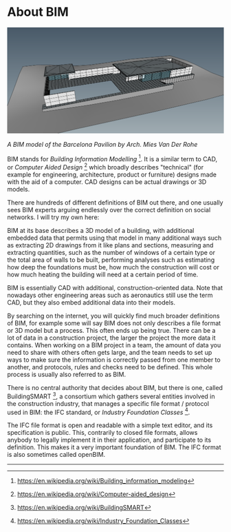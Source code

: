 # About BIM

![BIM model of the Barcelona Pavillion, by architect Mies Van Der Rohe](images/BIM%20model%20of%20the%20Barcelona%20Pavillion.png)

*A BIM model of the Barcelona Pavilion by Arch. Mies Van Der Rohe*



BIM stands for *Building Information Modelling* [^1]. It is a similar term to CAD, or *Computer Aided Design* [^2] which broadly describes "technical" (for example for engineering, architecture, product or furniture) designs made with the aid of a computer. CAD designs can be actual drawings or 3D models.

There are hundreds of different definitions of BIM out there, and one usually sees BIM experts arguing endlessly over the correct definition on social networks. I will try my own here:

BIM at its base describes a 3D model of a building, with additional embedded data that permits using that model in many additional ways such as extracting 2D drawings from it like plans and sections, measuring and extracting quantities, such as the number of windows of a certain type or the total area of walls to be built, performing analyses such as estimating how deep the foundations must be, how much the construction will cost or how much heating the building will need at a certain period of time.

BIM is essentially CAD with additional, construction-oriented data. Note that nowadays other engineering areas such as aeronautics still use the term CAD, but they also embed additional data into their models.

By searching on the internet, you will quickly find much broader definitions of BIM, for example some will say BIM does not only describes a file format or 3D model but a process. This often ends up being true. There can be a lot of data in a construction project, the larger the project the more data it contains. When working  on a BIM project in a team, the amount of data you need to share with others often gets large, and the team needs to set up ways to make sure the information is correctly passed from one member to another, and protocols, rules and checks need to be defined. This whole process is usually also referred to as BIM.

There is no central authority that decides about BIM, but there is one, called BuildingSMART [^3], a consortium which gathers several entities involved in the construction industry, that manages a specific file format / protocol used in BIM: the IFC standard, or *Industry Foundation Classes* [^4]. 

The IFC file format is open and readable with a simple text editor, and its specification is public. This, contrarily to closed file formats, allows anybody to legally implement it in their application, and participate to its definition. This makes it a very important foundation of BIM. The IFC format is also sometimes called openBIM.







---

[^1]: https://en.wikipedia.org/wiki/Building_information_modeling

[^2]:  https://en.wikipedia.org/wiki/Computer-aided_design

[^3]: https://en.wikipedia.org/wiki/BuildingSMART

[^4]: https://en.wikipedia.org/wiki/Industry_Foundation_Classes

